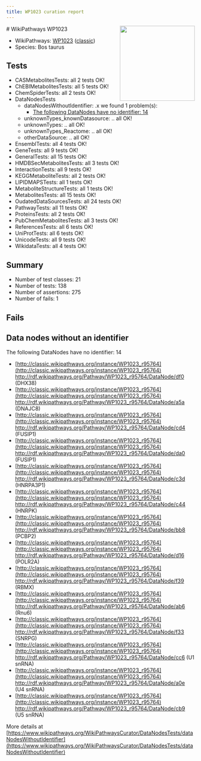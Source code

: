 ```yaml
---
title: WP1023 curation report
---
```


<img style="float: right; width: 200px" src="https://upload.wikimedia.org/wikipedia/commons/thumb/8/83/Wplogo_with_text_500.png/640px-Wplogo_with_text_500.png" />
# WikiPathways WP1023

* WikiPathways: [WP1023](https://wikipathways.org/pathways/WP1023) ([classic](https://classic.wikipathways.org/instance/WP1023))
* Species: Bos taurus
## Tests
* CASMetabolitesTests: all 2 tests OK!
* ChEBIMetabolitesTests: all 5 tests OK!
* ChemSpiderTests: all 2 tests OK!
* DataNodesTests
    * dataNodesWithoutIdentifier: .x we found 1 problem(s):
        * [The following DataNodes have no identifier: 14](#8792c494)
    * unknownTypes_knownDatasource: .. all OK!
    * unknownTypes: .. all OK!
    * unknownTypes_Reactome: .. all OK!
    * otherDataSource: .. all OK!
* EnsemblTests: all 4 tests OK!
* GeneTests: all 9 tests OK!
* GeneralTests: all 15 tests OK!
* HMDBSecMetabolitesTests: all 3 tests OK!
* InteractionTests: all 9 tests OK!
* KEGGMetaboliteTests: all 2 tests OK!
* LIPIDMAPSTests: all 1 tests OK!
* MetaboliteStructureTests: all 1 tests OK!
* MetabolitesTests: all 15 tests OK!
* OudatedDataSourcesTests: all 24 tests OK!
* PathwayTests: all 11 tests OK!
* ProteinsTests: all 2 tests OK!
* PubChemMetabolitesTests: all 3 tests OK!
* ReferencesTests: all 6 tests OK!
* UniProtTests: all 6 tests OK!
* UnicodeTests: all 9 tests OK!
* WikidataTests: all 4 tests OK!


## Summary

* Number of test classes: 21
* Number of tests: 138
* Number of assertions: 275
* Number of fails: 1

## Fails

<a name="8792c494" />

## Data nodes without an identifier

The following DataNodes have no identifier: 14

* [http://classic.wikipathways.org/instance/WP1023_r95764](http://classic.wikipathways.org/instance/WP1023_r95764) http://rdf.wikipathways.org/Pathway/WP1023_r95764/DataNode/df0 (DHX38)
* [http://classic.wikipathways.org/instance/WP1023_r95764](http://classic.wikipathways.org/instance/WP1023_r95764) http://rdf.wikipathways.org/Pathway/WP1023_r95764/DataNode/a5a (DNAJC8)
* [http://classic.wikipathways.org/instance/WP1023_r95764](http://classic.wikipathways.org/instance/WP1023_r95764) http://rdf.wikipathways.org/Pathway/WP1023_r95764/DataNode/cd4 (FUSIP1)
* [http://classic.wikipathways.org/instance/WP1023_r95764](http://classic.wikipathways.org/instance/WP1023_r95764) http://rdf.wikipathways.org/Pathway/WP1023_r95764/DataNode/da0 (FUSIP1)
* [http://classic.wikipathways.org/instance/WP1023_r95764](http://classic.wikipathways.org/instance/WP1023_r95764) http://rdf.wikipathways.org/Pathway/WP1023_r95764/DataNode/c3d (HNRPA3P1)
* [http://classic.wikipathways.org/instance/WP1023_r95764](http://classic.wikipathways.org/instance/WP1023_r95764) http://rdf.wikipathways.org/Pathway/WP1023_r95764/DataNode/c44 (HNRPK)
* [http://classic.wikipathways.org/instance/WP1023_r95764](http://classic.wikipathways.org/instance/WP1023_r95764) http://rdf.wikipathways.org/Pathway/WP1023_r95764/DataNode/bb8 (PCBP2)
* [http://classic.wikipathways.org/instance/WP1023_r95764](http://classic.wikipathways.org/instance/WP1023_r95764) http://rdf.wikipathways.org/Pathway/WP1023_r95764/DataNode/d16 (POLR2A)
* [http://classic.wikipathways.org/instance/WP1023_r95764](http://classic.wikipathways.org/instance/WP1023_r95764) http://rdf.wikipathways.org/Pathway/WP1023_r95764/DataNode/f39 (RBMX)
* [http://classic.wikipathways.org/instance/WP1023_r95764](http://classic.wikipathways.org/instance/WP1023_r95764) http://rdf.wikipathways.org/Pathway/WP1023_r95764/DataNode/ab6 (Rnu6)
* [http://classic.wikipathways.org/instance/WP1023_r95764](http://classic.wikipathways.org/instance/WP1023_r95764) http://rdf.wikipathways.org/Pathway/WP1023_r95764/DataNode/f33 (SNRPG)
* [http://classic.wikipathways.org/instance/WP1023_r95764](http://classic.wikipathways.org/instance/WP1023_r95764) http://rdf.wikipathways.org/Pathway/WP1023_r95764/DataNode/cc6 (U1 snRNA)
* [http://classic.wikipathways.org/instance/WP1023_r95764](http://classic.wikipathways.org/instance/WP1023_r95764) http://rdf.wikipathways.org/Pathway/WP1023_r95764/DataNode/a0e (U4 snRNA)
* [http://classic.wikipathways.org/instance/WP1023_r95764](http://classic.wikipathways.org/instance/WP1023_r95764) http://rdf.wikipathways.org/Pathway/WP1023_r95764/DataNode/cb9 (U5 snRNA)


More details at [https://www.wikipathways.org/WikiPathwaysCurator/DataNodesTests/dataNodesWithoutIdentifier](https://www.wikipathways.org/WikiPathwaysCurator/DataNodesTests/dataNodesWithoutIdentifier)

